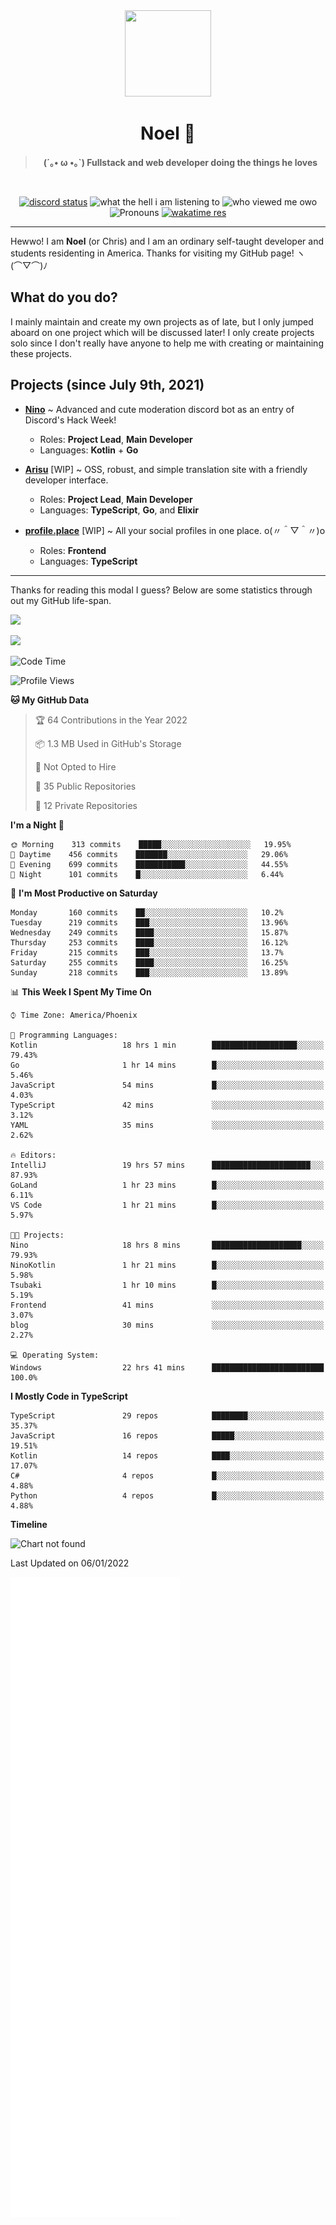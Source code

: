<div align='center'>
  <div align='center'>
    <img
      src='https://cdn.floofy.dev/art/icons/icon_cinnamonserval.png'
      width='138'
      height='138'
    />
  </div>
  <h1>Noel 🐾</h1>
  <blockquote><strong>(´｡• ω •｡`) Fullstack and web developer doing the things he loves</strong></blockquote>

  <br />

  <a href='https://discord.com/users/280158289667555328' target='_blank'><img alt="discord status" src="https://dev.discordprofiles.me/badge/status/280158289667555328" /></a>
  <img alt="what the hell i am listening to" src="https://dev.discordprofiles.me/badge/spotify/280158289667555328" />
  <img alt="who viewed me owo" src="https://komarev.com/ghpvc/?username=auguwu" />
  <img alt='Pronouns' src='https://img.shields.io/endpoint?url=https://pronoundb.org/shields/6004d014406af11e4593a013' />
  <a href="https://wakatime.com/@auguwu" target='_blank'>
    <img alt='wakatime res' src='https://wakatime.com/badge/user/89736485-42ec-4c0f-a2f3-481db74514dc.svg' />
  </a>
</div>

<hr />

Hewwo! I am **Noel** (or Chris) and I am an ordinary self-taught developer and students residenting in America. Thanks for visiting my GitHub page! ヽ(⌒▽⌒)ﾉ

## What do you do?
I mainly maintain and create my own projects as of late, but I only jumped aboard on one project which will be discussed later! I only create projects
solo since I don't really have anyone to help me with creating or maintaining these projects.

## Projects (since July 9th, 2021)
- [**Nino**](https://nino.sh) ~ Advanced and cute moderation discord bot as an entry of Discord's Hack Week!
  - Roles: **Project Lead**, **Main Developer**
  - Languages: **Kotlin** + **Go**

- [**Arisu**](https://arisu.land) [WIP] ~ OSS, robust, and simple translation site with a friendly developer interface.
  - Roles: **Project Lead**, **Main Developer**
  - Languages: **TypeScript**, **Go**, and **Elixir**

- [**profile.place**](https://profile.place) [WIP] ~ All your social profiles in one place. o(〃＾▽＾〃)o
  - Roles: **Frontend**
  - Languages: **TypeScript**

---

Thanks for reading this modal I guess? Below are some statistics through out my GitHub life-span.

![](https://github-readme-stats.vercel.app/api?username=auguwu&count_private=true&show_icons=true&theme=gruvbox)

![](https://github-readme-stats.vercel.app/api/top-langs/?username=auguwu&layout=compact&theme=gruvbox)

<!--START_SECTION:waka-->
![Code Time](http://img.shields.io/badge/Code%20Time-2%2C587%20hrs%2015%20mins-blue)

![Profile Views](http://img.shields.io/badge/Profile%20Views-55-blue)

**🐱 My GitHub Data** 

> 🏆 64 Contributions in the Year 2022
 > 
> 📦 1.3 MB Used in GitHub's Storage 
 > 
> 🚫 Not Opted to Hire
 > 
> 📜 35 Public Repositories 
 > 
> 🔑 12 Private Repositories  
 > 
**I'm a Night 🦉** 

```text
🌞 Morning    313 commits    █████░░░░░░░░░░░░░░░░░░░░   19.95% 
🌆 Daytime    456 commits    ███████░░░░░░░░░░░░░░░░░░   29.06% 
🌃 Evening    699 commits    ███████████░░░░░░░░░░░░░░   44.55% 
🌙 Night      101 commits    █░░░░░░░░░░░░░░░░░░░░░░░░   6.44%

```
📅 **I'm Most Productive on Saturday** 

```text
Monday       160 commits    ██░░░░░░░░░░░░░░░░░░░░░░░   10.2% 
Tuesday      219 commits    ███░░░░░░░░░░░░░░░░░░░░░░   13.96% 
Wednesday    249 commits    ████░░░░░░░░░░░░░░░░░░░░░   15.87% 
Thursday     253 commits    ████░░░░░░░░░░░░░░░░░░░░░   16.12% 
Friday       215 commits    ███░░░░░░░░░░░░░░░░░░░░░░   13.7% 
Saturday     255 commits    ████░░░░░░░░░░░░░░░░░░░░░   16.25% 
Sunday       218 commits    ███░░░░░░░░░░░░░░░░░░░░░░   13.89%

```


📊 **This Week I Spent My Time On** 

```text
⌚︎ Time Zone: America/Phoenix

💬 Programming Languages: 
Kotlin                   18 hrs 1 min        ███████████████████░░░░░░   79.43% 
Go                       1 hr 14 mins        █░░░░░░░░░░░░░░░░░░░░░░░░   5.46% 
JavaScript               54 mins             █░░░░░░░░░░░░░░░░░░░░░░░░   4.03% 
TypeScript               42 mins             ░░░░░░░░░░░░░░░░░░░░░░░░░   3.12% 
YAML                     35 mins             ░░░░░░░░░░░░░░░░░░░░░░░░░   2.62%

🔥 Editors: 
IntelliJ                 19 hrs 57 mins      ██████████████████████░░░   87.93% 
GoLand                   1 hr 23 mins        █░░░░░░░░░░░░░░░░░░░░░░░░   6.11% 
VS Code                  1 hr 21 mins        █░░░░░░░░░░░░░░░░░░░░░░░░   5.97%

🐱‍💻 Projects: 
Nino                     18 hrs 8 mins       ████████████████████░░░░░   79.93% 
NinoKotlin               1 hr 21 mins        █░░░░░░░░░░░░░░░░░░░░░░░░   5.98% 
Tsubaki                  1 hr 10 mins        █░░░░░░░░░░░░░░░░░░░░░░░░   5.19% 
Frontend                 41 mins             ░░░░░░░░░░░░░░░░░░░░░░░░░   3.07% 
blog                     30 mins             ░░░░░░░░░░░░░░░░░░░░░░░░░   2.27%

💻 Operating System: 
Windows                  22 hrs 41 mins      █████████████████████████   100.0%

```

**I Mostly Code in TypeScript** 

```text
TypeScript               29 repos            ████████░░░░░░░░░░░░░░░░░   35.37% 
JavaScript               16 repos            █████░░░░░░░░░░░░░░░░░░░░   19.51% 
Kotlin                   14 repos            ████░░░░░░░░░░░░░░░░░░░░░   17.07% 
C#                       4 repos             █░░░░░░░░░░░░░░░░░░░░░░░░   4.88% 
Python                   4 repos             █░░░░░░░░░░░░░░░░░░░░░░░░   4.88%

```


**Timeline**

![Chart not found](https://raw.githubusercontent.com/auguwu/auguwu/master/charts/bar_graph.png) 


 Last Updated on 06/01/2022
<!--END_SECTION:waka-->

![](./github-metrics.svg)

